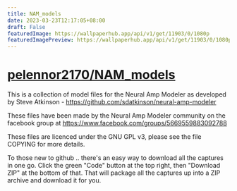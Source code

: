 ```yaml
---
title: NAM_models
date: 2023-03-23T12:17:05+08:00
draft: False
featuredImage: https://wallpaperhub.app/api/v1/get/11903/0/1080p
featuredImagePreview: https://wallpaperhub.app/api/v1/get/11903/0/1080p
---
```


# [pelennor2170/NAM_models](https://github.com/pelennor2170/NAM_models)

This is a collection of model files for the Neural Amp Modeler as developed by Steve Atkinson - https://github.com/sdatkinson/neural-amp-modeler

These files have been made by the Neural Amp Modeler community on the facebook group at https://www.facebook.com/groups/5669559883092788

These files are licenced under the GNU GPL v3, please see the file COPYING for more details.


To those new to github .. there's an easy way to download all the captures in one go.  Click the green "Code" button at the top right, then "Download ZIP" at the bottom of that.  That will package all the captures up into a ZIP archive and download it for you.
